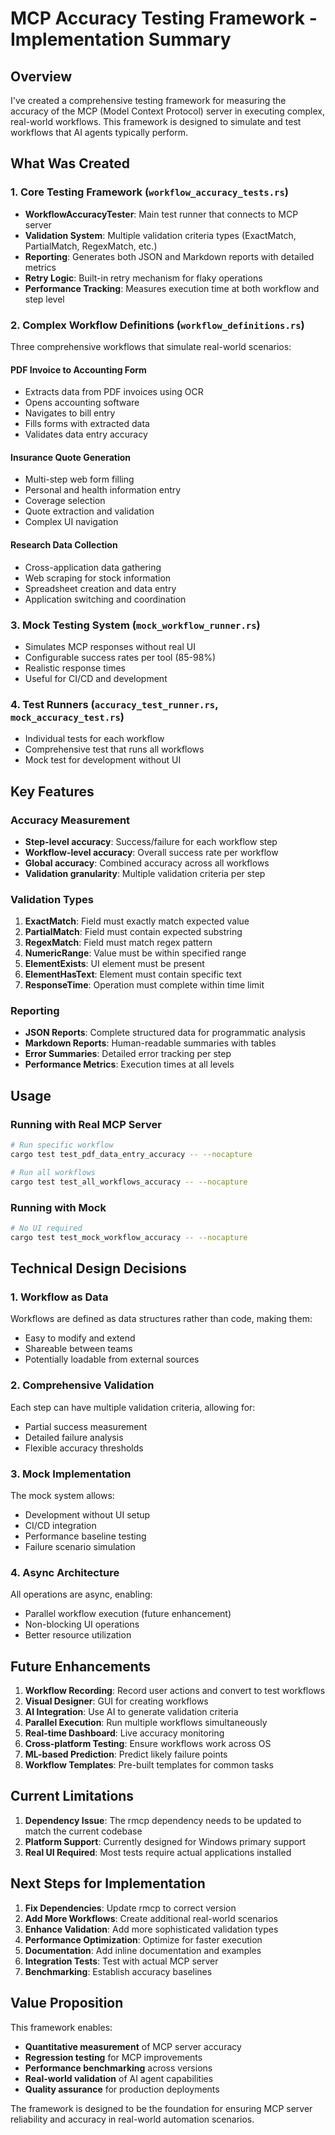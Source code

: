 # MCP Accuracy Testing Framework - Implementation Summary

## Overview

I've created a comprehensive testing framework for measuring the accuracy of the MCP (Model Context Protocol) server in executing complex, real-world workflows. This framework is designed to simulate and test workflows that AI agents typically perform.

## What Was Created

### 1. Core Testing Framework (`workflow_accuracy_tests.rs`)
- **WorkflowAccuracyTester**: Main test runner that connects to MCP server
- **Validation System**: Multiple validation criteria types (ExactMatch, PartialMatch, RegexMatch, etc.)
- **Reporting**: Generates both JSON and Markdown reports with detailed metrics
- **Retry Logic**: Built-in retry mechanism for flaky operations
- **Performance Tracking**: Measures execution time at both workflow and step level

### 2. Complex Workflow Definitions (`workflow_definitions.rs`)
Three comprehensive workflows that simulate real-world scenarios:

#### PDF Invoice to Accounting Form
- Extracts data from PDF invoices using OCR
- Opens accounting software
- Navigates to bill entry
- Fills forms with extracted data
- Validates data entry accuracy

#### Insurance Quote Generation
- Multi-step web form filling
- Personal and health information entry
- Coverage selection
- Quote extraction and validation
- Complex UI navigation

#### Research Data Collection
- Cross-application data gathering
- Web scraping for stock information
- Spreadsheet creation and data entry
- Application switching and coordination

### 3. Mock Testing System (`mock_workflow_runner.rs`)
- Simulates MCP responses without real UI
- Configurable success rates per tool (85-98%)
- Realistic response times
- Useful for CI/CD and development

### 4. Test Runners (`accuracy_test_runner.rs`, `mock_accuracy_test.rs`)
- Individual tests for each workflow
- Comprehensive test that runs all workflows
- Mock test for development without UI

## Key Features

### Accuracy Measurement
- **Step-level accuracy**: Success/failure for each workflow step
- **Workflow-level accuracy**: Overall success rate per workflow
- **Global accuracy**: Combined accuracy across all workflows
- **Validation granularity**: Multiple validation criteria per step

### Validation Types
1. **ExactMatch**: Field must exactly match expected value
2. **PartialMatch**: Field must contain expected substring
3. **RegexMatch**: Field must match regex pattern
4. **NumericRange**: Value must be within specified range
5. **ElementExists**: UI element must be present
6. **ElementHasText**: Element must contain specific text
7. **ResponseTime**: Operation must complete within time limit

### Reporting
- **JSON Reports**: Complete structured data for programmatic analysis
- **Markdown Reports**: Human-readable summaries with tables
- **Error Summaries**: Detailed error tracking per step
- **Performance Metrics**: Execution times at all levels

## Usage

### Running with Real MCP Server
```bash
# Run specific workflow
cargo test test_pdf_data_entry_accuracy -- --nocapture

# Run all workflows
cargo test test_all_workflows_accuracy -- --nocapture
```

### Running with Mock
```bash
# No UI required
cargo test test_mock_workflow_accuracy -- --nocapture
```

## Technical Design Decisions

### 1. Workflow as Data
Workflows are defined as data structures rather than code, making them:
- Easy to modify and extend
- Shareable between teams
- Potentially loadable from external sources

### 2. Comprehensive Validation
Each step can have multiple validation criteria, allowing for:
- Partial success measurement
- Detailed failure analysis
- Flexible accuracy thresholds

### 3. Mock Implementation
The mock system allows:
- Development without UI setup
- CI/CD integration
- Performance baseline testing
- Failure scenario simulation

### 4. Async Architecture
All operations are async, enabling:
- Parallel workflow execution (future enhancement)
- Non-blocking UI operations
- Better resource utilization

## Future Enhancements

1. **Workflow Recording**: Record user actions and convert to test workflows
2. **Visual Designer**: GUI for creating workflows
3. **AI Integration**: Use AI to generate validation criteria
4. **Parallel Execution**: Run multiple workflows simultaneously
5. **Real-time Dashboard**: Live accuracy monitoring
6. **Cross-platform Testing**: Ensure workflows work across OS
7. **ML-based Prediction**: Predict likely failure points
8. **Workflow Templates**: Pre-built templates for common tasks

## Current Limitations

1. **Dependency Issue**: The rmcp dependency needs to be updated to match the current codebase
2. **Platform Support**: Currently designed for Windows primary support
3. **Real UI Required**: Most tests require actual applications installed

## Next Steps for Implementation

1. **Fix Dependencies**: Update rmcp to correct version
2. **Add More Workflows**: Create additional real-world scenarios
3. **Enhance Validation**: Add more sophisticated validation types
4. **Performance Optimization**: Optimize for faster execution
5. **Documentation**: Add inline documentation and examples
6. **Integration Tests**: Test with actual MCP server
7. **Benchmarking**: Establish accuracy baselines

## Value Proposition

This framework enables:
- **Quantitative measurement** of MCP server accuracy
- **Regression testing** for MCP improvements
- **Performance benchmarking** across versions
- **Real-world validation** of AI agent capabilities
- **Quality assurance** for production deployments

The framework is designed to be the foundation for ensuring MCP server reliability and accuracy in real-world automation scenarios.